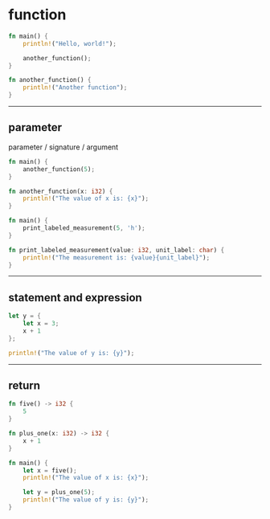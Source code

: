 # function

```rust
fn main() {
    println!("Hello, world!");

    another_function();
}

fn another_function() {
    println!("Another function");
}
```

---

## parameter

parameter / signature / argument

```rust
fn main() {
    another_function(5);
}

fn another_function(x: i32) {
    println!("The value of x is: {x}");
}
```

```rust
fn main() {
    print_labeled_measurement(5, 'h');
}

fn print_labeled_measurement(value: i32, unit_label: char) {
    println!("The measurement is: {value}{unit_label}");
}
```

---

## statement and expression

```rust
let y = {
    let x = 3;
    x + 1
};

println!("The value of y is: {y}");
```

---

## return

```rust
fn five() -> i32 {
    5
}

fn plus_one(x: i32) -> i32 {
    x + 1
}

fn main() {
    let x = five();
    println!("The value of x is: {x}");

    let y = plus_one(5);
    println!("The value of y is: {y}");
}
```

